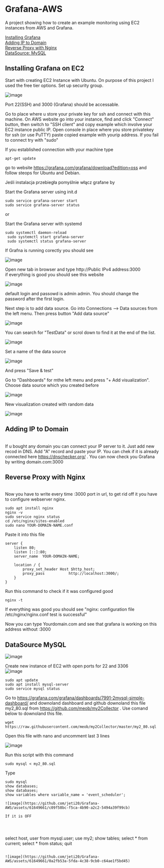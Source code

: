 # Grafana-AWS
A project showing how to create an example monitoring using EC2 instances from AWS and Grafana.

[Installing Grafana](#installing-grafana-on-ec2)
 <br> [Adding IP to Domain](#adding-ip-to-domain)
 <br> [Reverse Proxy with Nginx](#reverse-proxy-with-nginx)
 <br> [DataSource: MySQL](#datasource-mysql)
 
## Installing Grafana on EC2
Start with creating EC2 Instance with Ubuntu. On purpose of this project I used the free tier options.
Set up security group.

![image](https://github.com/jeti20/Grafana-AWS/assets/61649661/f3f5e9dc-e624-4ba5-bdd7-7c2b95ed84e3)

Port 22(SSH) and 3000 (Grafana) should be accessable.

Go to place where u store your private key for ssh and connect with this machine. On AWS website go into your instance, find and click "Connect" button, then switch to "SSH client"
and copy example which involve your EC2 instance public IP. Open console in place where you store privatekey for ssh (or use PuTTY) paste copied example with yourip address. If you fail to connect try with "sudo"

If you established connection with your machine type
```
apt-get update
```
go to website https://grafana.com/grafana/download?edition=oss and follow steops for Ubuntu and Debian.

Jeśli instalacja przebiegła pomyślnie włącz grafane by

Start the Grafana server using init.d
```
sudo service grafana-server start
sudo service grafana-server status
```

or 

Start the Grafana server with systemd
```
sudo systemctl daemon-reload
 sudo systemctl start grafana-server
 sudo systemctl status grafana-server
```

If Grafna is running corectly you should see 

![image](https://github.com/jeti20/Grafana-AWS/assets/61649661/62a73e00-d174-4560-8271-03638a227131)

Open new tab in browser and type http://Public IPv4 address:3000
 <br> if everything is good you should see this website

![image](https://github.com/jeti20/Grafana-AWS/assets/61649661/9662f361-58ee-4580-8449-cc2192cca660)

default login and passowd is admin admin. You should change the password after the first login.

Next step is to add data source. Go into Connections --> Data sources from the left menu. Then press button "Add data source" 

![image](https://github.com/jeti20/Grafana-AWS/assets/61649661/41f5c6be-ee20-4f88-9b89-03f8c38e187a)

You can search for "TestData" or scrol down to find it at the end of the list.

![image](https://github.com/jeti20/Grafana-AWS/assets/61649661/ed4bed7f-0e55-4a71-ab4c-84b4ab87b92b)


Set a name of the data source

![image](https://github.com/jeti20/Grafana-AWS/assets/61649661/5b3cb860-40a7-4168-b939-ad3ea36012d1)

And press "Save & test"

Go to "Dashboards" for mthe left menu and press "+ Add visualization". Choose data source which you created before 

![image](https://github.com/jeti20/Grafana-AWS/assets/61649661/c005c673-4112-4834-90e9-777ce488b0ab)

New visualization created with random data

![image](https://github.com/jeti20/Grafana-AWS/assets/61649661/79049f84-5196-4cf2-88ed-a300483c7568)

## **Adding IP to Domain**
<br/> If u bought any domain you can connect your IP server to it. Just add new recod in DNS. Add "A" record and paste your IP. You can chek if it is already connected here https://dnschecker.org/ . You can now check you Grafana by writing domain.com:3000

## **Reverse Proxy with Nginx**
<br/>Now you have to write every time :3000 port in url, to get rid off it you have to configure webserver nginx. 
```
sudo apt install nginx
nginx -v
sudo service nginx status
cd /etc/nginx/sites-enabled
sudo nano YOUR-DOMAIN-NAME.conf
```

Paste it into this file 
```
server {
    listen 80;
    listen [::]:80;
    server_name  YOUR-DOMAIN-NAME;

    location / {
        proxy_set_header Host $http_host;
        proxy_pass           http://localhost:3000/;
    }
}
```

Run this command to check if it was configured good
```
nginx -t
```
If everything was good you should see "nginx: configuration file /etc/nginx/nginx.conf test is successful"

Now you can type Yourdomain.com and see that grafana is working on this address without :3000

## **DataSource MySQL**

![image](https://github.com/jeti20/Grafana-AWS/assets/61649661/84d91627-98a4-43de-a6e4-e021a0abb193)


Create new instance of EC2 with open ports for 22 and 3306
<br/>![image](https://github.com/jeti20/Grafana-AWS/assets/61649661/53566b83-9fde-4484-816e-0d6d4e966f5a)
```
sudo apt update
sudo apt install mysql-server
sudo service mysql status
```

Go to https://grafana.com/grafana/dashboards/7991-2mysql-simple-dashboard/ and downoland dashboard and github downoland this file my2_80.sql from https://github.com/meob/my2Collector . Use comand below to downoland this file.
```
wget https://raw.githubusercontent.com/meob/my2Collector/master/my2_80.sql
```
Open this file with nano and uncomment last 3 lines 

![image](https://github.com/jeti20/Grafana-AWS/assets/61649661/0758d5d3-8f61-4ea7-b7f9-1ca2fe268ef1)

Run this script with this command
```
sudo mysql < my2_80.sql
```

Type 
```
sudo mysql
show databases;
show databases;
show variables where variable_name = 'event_scheduler';

![image](https://github.com/jeti20/Grafana-AWS/assets/61649661/c09f58bc-f5ca-4b90-a2c2-5494a39f99cb)

If it is OFF




```
select host, user from mysql.user;
use my2;
show tables;
select * from current;
select * from status;
quit
```

![image](https://github.com/jeti20/Grafana-AWS/assets/61649661/0a2fb53a-5fda-4c38-9cb0-c64ae1f5bd45)

